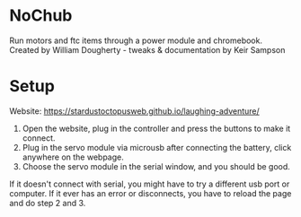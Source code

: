 # NoChub
Run motors and ftc items through a power module and chromebook. Created by William Dougherty - tweaks &amp; documentation by Keir Sampson


# Setup

Website: https://stardustoctopusweb.github.io/laughing-adventure/

1. Open the website, plug in the controller and press the buttons to make it connect.
2. Plug in the servo module via microusb after connecting the battery, click anywhere on the webpage.
3. Choose the servo module in the serial window, and you should be good.

If it doesn't connect with serial, you might have to try a different usb port or computer. 
If it ever has an error or disconnects, you have to reload the page and do step 2 and 3.

